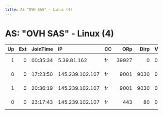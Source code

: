 ```yaml
---
title: AS "OVH SAS" - Linux (4)
---
```


# AS: "OVH SAS" - Linux (4)

|   Up |   Ext | JoinTime   | IP              | CC   |   ORp |   Dirp | Version   | Contact                      | Nickname   |   eFamMembers |
|-----:|------:|:-----------|:----------------|:-----|------:|-------:|:----------|:-----------------------------|:-----------|--------------:|
|    1 |     0 | 00:35:34   | 5.39.81.162     | fr   | 39927 |      0 | 0.3.1.9   | Jean Bonbeurre &lt;tor-carib | cariboo    |             2 |
|    0 |     0 | 17:23:50   | 145.239.102.107 | fr   |  9001 |   9030 | 0.3.1.9   | abuse.tor-exit1@protonmai    | Tortilla2  |             1 |
|    1 |     0 | 20:36:19   | 145.239.102.107 | fr   |  9001 |   9030 | 0.3.1.9   | abuse.tor-exit1@protonmai    | Tortilla1  |             2 |
|    0 |     0 | 23:17:43   | 145.239.102.107 | fr   |   443 |     80 | 0.3.1.9   | abuse.tor-exit1@protonmai    | Tortilla   |             1 |
